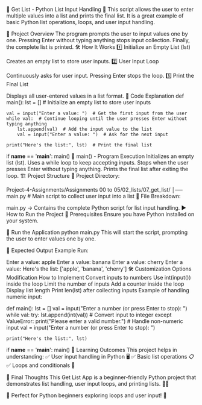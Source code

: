 📌 Get List - Python List Input Handling 🚀
This script allows the user to enter multiple values into a list and prints the final list. It is a great example of basic Python list operations, loops, and user input handling.

📌 Project Overview
The program prompts the user to input values one by one.
Pressing Enter without typing anything stops input collection.
Finally, the complete list is printed.
🛠️ How It Works
1️⃣ Initialize an Empty List (lst)

Creates an empty list to store user inputs.
2️⃣ User Input Loop

Continuously asks for user input.
Pressing Enter stops the loop.
3️⃣ Print the Final List

Displays all user-entered values in a list format.
📜 Code Explanation
def main():
    lst = []  # Initialize an empty list to store user inputs

    val = input("Enter a value: ")  # Get the first input from the user
    while val:  # Continue looping until the user presses Enter without typing anything
        lst.append(val)  # Add the input value to the list
        val = input("Enter a value: ")  # Ask for the next input

    print("Here's the list:", lst)  # Print the final list

if __name__ == '__main__':
    main()
🔹 main() - Program Execution
Initializes an empty list (lst).
Uses a while loop to keep accepting inputs.
Stops when the user presses Enter without typing anything.
Prints the final list after exiting the loop.
🏗️ Project Structure
📂 Project Directory:

Project-4-Assignments/Assignments 00 to 05/02_lists/07_get_list/
│── main.py  # Main script to collect user input into a list
📄 File Breakdown:

main.py → Contains the complete Python script for list input handling.
▶️ How to Run the Project
🔧 Prerequisites
Ensure you have Python installed on your system.

🏃 Run the Application
python main.py
This will start the script, prompting the user to enter values one by one.

🎯 Expected Output
Example Run:

Enter a value: apple
Enter a value: banana
Enter a value: cherry
Enter a value: 
Here's the list: ['apple', 'banana', 'cherry']
🛠️ Customization Options
Modification	How to Implement
Convert inputs to numbers	Use int(input()) inside the loop
Limit the number of inputs	Add a counter inside the loop
Display list length	Print len(lst) after collecting inputs
Example of handling numeric input:

def main():
    lst = []
    val = input("Enter a number (or press Enter to stop): ")
    while val:
        try:
            lst.append(int(val))  # Convert input to integer
        except ValueError:
            print("Please enter a valid number.")  # Handle non-numeric input
        val = input("Enter a number (or press Enter to stop): ")

    print("Here's the list:", lst)

if __name__ == '__main__':
    main()
🎯 Learning Outcomes
This project helps in understanding:
✅ User input handling in Python 🖥️
✅ Basic list operations 📋
✅ Loops and conditionals 🔄

🎯 Final Thoughts
This Get List App is a beginner-friendly Python project that demonstrates list handling, user input loops, and printing lists. 🐍💡

🔗 Perfect for Python beginners exploring loops and user input! 🚀

